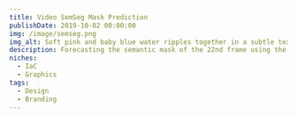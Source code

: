 ```yaml
---
title: Video SemSeg Mask Prediction
publishDate: 2019-10-02 00:00:00
img: /image/semseg.png
img_alt: Soft pink and baby blue water ripples together in a subtle texture.
description: Forecasting the semantic mask of the 22nd frame using the first 11-frame video sequence featuring three-dimensional objects.
niches:
  - IaC
  - Graphics
tags:
  - Design
  - Branding
---
```

